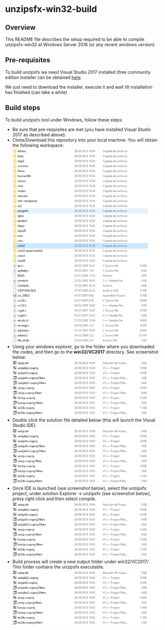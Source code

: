 # unzipsfx-win32-build

## Overview

This README file describes the setup required to be able to compile unzipsfx-win32 at Windows Server 2016 (or any recent windows version)

## Pre-requisites

To build unzipsfx we need Visual Studio 2017 installed (free community edition installer can be obtained [here](https://aka.ms/vs/15/release/vs_community.exe)

We just need to download the installer, execute it and wait till installation has finished (can take a while)

## Build steps

To build unzipsfx tool under Windows, follow these steps:

* Be sure that pre-requisites are met (you have installed Visual Studio 2017 as described above).
* Clone/Download this repository into your local machine. You will obtain the following workspace:
![unzipsfx workspace](./win32/images/initial_workspace.png)
* Using your windows explorer, go to the folder where you downloaded the codes, and then go to the **win32/VC2017** directory. See screenshot below:
![unzipsfx win32 V2017 folder](./win32/images/win32_VS2017_workspace.png)
* Double click the solution file detailed below (this will launch the Visual Studio IDE).
![unzipsfx win32 V2017 folder](./win32/images/win32_VS2017_workspace.png)
* Once IDE is launched (see screenshot below), select the unzipsfx project, under solution Explorer -> unzipsfx (see screenshot below), press right click and then select compile.
![unzipsfx win32 V2017 folder](./win32/images/win32_VS2017_workspace.png)
* Build process will create a new output folder under win32/VC2017/ . This folder contains the unzipsfx executable.
![unzipsfx win32 V2017 folder](./win32/images/win32_VS2017_workspace.png)
